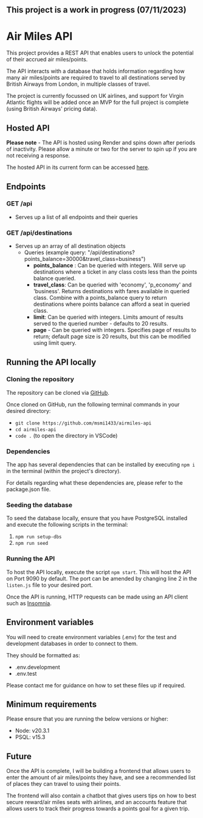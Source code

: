 ## This project is a work in progress (07/11/2023)

# Air Miles API

This project provides a REST API that enables users to unlock the potential of their accrued air miles/points.

The API interacts with a database that holds information regarding how many air miles/points are required to travel to all destinations served by British Airways from London, in multiple classes of travel.

The project is currently focussed on UK airlines, and support for Virgin Atlantic flights will be added once an MVP for the full project is complete (using British Airways' pricing data).

## Hosted API

**Please note** - The API is hosted using Render and spins down after periods of inactivity. Please allow a minute or two for the server to spin up if you are not receiving a response.

The hosted API in its current form can be accessed [here](https://airmiles-api.onrender.com/api).

## Endpoints

### GET /api

- Serves up a list of all endpoints and their queries

### GET /api/destinations

- Serves up an array of all destination objects
  - Queries (example query: "/api/destinations?points_balance=30000&travel_class=business")
    - **points_balance** : Can be queried with integers. Will serve up destinations where a ticket in any class costs less than the points balance queried.
    - **travel_class**: Can be queried with 'economy', 'p_economy' and 'business'. Returns destinations with fares available in queried class. Combine with a points_balance query to return destinations where points balance can afford a seat in queried class.
    - **limit**: Can be queried with integers. Limits amount of results served to the queried number - defaults to 20 results.
    - **page** - Can be queried with integers. Specifies page of results to return; default page size is 20 results, but this can be modified using limit query.

## Running the API locally

### Cloning the repository

The repository can be cloned via [GitHub](https://github.com/msmi1433/airmiles-api).

Once cloned on GitHub, run the following terminal commands in your desired directory:

- `git clone https://github.com/msmi1433/airmiles-api`
- `cd airmiles-api`
- `code .` (to open the directory in VSCode)

### Dependencies

The app has several dependencies that can be installed by executing `npm i` in the terminal (within the project's directory).

For details regarding what these dependencies are, please refer to the package.json file.

### Seeding the database

To seed the database locally, ensure that you have PostgreSQL installed and execute the following scripts in the terminal:

1. `npm run setup-dbs`
2. `npm run seed`

### Running the API

To host the API locally, execute the script `npm start`. This will host the API on Port 9090 by default. The port can be amended by changing line 2 in the `listen.js` file to your desired port.

Once the API is running, HTTP requests can be made using an API client such as [Insomnia](https://insomnia.rest/).

## Environment variables

You will need to create environment variables (.env) for the test and development databases in order to connect to them.

They should be formatted as:

- .env.development
- .env.test

Please contact me for guidance on how to set these files up if required.

## Minimum requirements

Please ensure that you are running the below versions or higher:

- Node: v20.3.1
- PSQL: v15.3

## Future

Once the API is complete, I will be building a frontend that allows users to enter the amount of air miles/points they have, and see a recommended list of places they can travel to using their points.

The frontend will also contain a chatbot that gives users tips on how to best secure reward/air miles seats with airlines, and an accounts feature that allows users to track their progress towards a points goal for a given trip.

